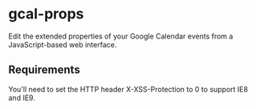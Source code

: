 gcal-props
==========

Edit the extended properties of your Google Calendar events from a JavaScript-based web interface.

Requirements
------------

You'll need to set the HTTP header X-XSS-Protection to 0 to support IE8 and IE9.
